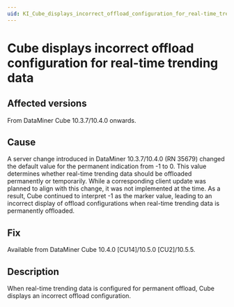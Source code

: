```yaml
---
uid: KI_Cube_displays_incorrect_offload_configuration_for_real-time_trending_data
---
```


# Cube displays incorrect offload configuration for real-time trending data

## Affected versions

From DataMiner Cube 10.3.7/10.4.0 onwards.

## Cause

A server change introduced in DataMiner 10.3.7/10.4.0 (RN 35679) changed the default value for the permanent indication from -1 to 0. This value determines whether real-time trending data should be offloaded permanently or temporarily. While a corresponding client update was planned to align with this change, it was not implemented at the time. As a result, Cube continued to interpret -1 as the marker value, leading to an incorrect display of offload configurations when real-time trending data is permanently offloaded.

## Fix

Available from DataMiner Cube 10.4.0 [CU14]/10.5.0 [CU2]/10.5.5<!--RN 42469-->.

## Description

When real-time trending data is configured for permanent offload, Cube displays an incorrect offload configuration.

